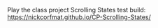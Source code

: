 Play the class project Scrolling States test build:
https://nickcorfmat.github.io/CP-Scrolling-States/
